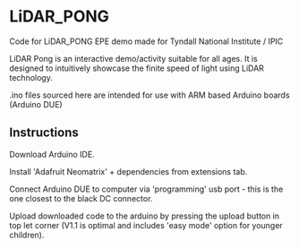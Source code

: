 # LiDAR_PONG
Code for LiDAR_PONG EPE demo made for Tyndall National Institute / IPIC

LiDAR Pong is an interactive demo/activity suitable for all ages. It is designed to intuitively showcase the finite speed of light using LiDAR technology.

.ino files sourced here are intended for use with ARM based Arduino boards (Arduino DUE)

## Instructions
Download Arduino IDE.

Install 'Adafruit Neomatrix' + dependencies from extensions tab.

Connect Arduino DUE to computer via 'programming' usb port - this is the one closest to the black DC connector.

Upload downloaded code to the arduino by pressing the upload button in top let corner (V1.1 is optimal and includes 'easy mode' option for younger children).
